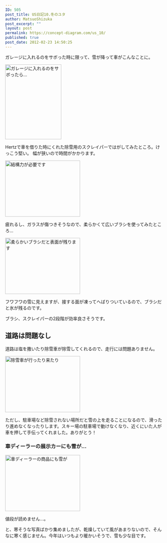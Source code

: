 ```yaml
---
ID: 505
post_title: US日記10.冬のユタ
author: MatsuoShizuka
post_excerpt: ""
layout: post
permalink: https://concept-diagram.com/us_10/
published: true
post_date: 2012-02-23 14:50:25
---
```

ガレージに入れるのをサボった時に限って、雪が降って車がこんなことに。

<a title="ガレージに入れるのをサボったら... by mak00s, on Flickr" href="http://www.flickr.com/photos/27261559@N06/6776357032/"><img src="http://farm8.staticflickr.com/7186/6776357032_19d117eae3_m.jpg" alt="ガレージに入れるのをサボったら..." width="180" height="240" /></a>

Hertzで車を借りた時にくれた除雪用のスクレイパーではがしてみたところ。けっこう堅い。
幅が狭いので時間がかかります。

<a title="結構力が必要です by mak00s, on Flickr" href="http://www.flickr.com/photos/27261559@N06/6922472671/"><img src="http://farm8.staticflickr.com/7055/6922472671_69d9ce5d86_m.jpg" alt="結構力が必要です" width="240" height="180" /></a>

疲れるし、ガラスが傷つきそうなので、柔らかくて広いブラシを使ってみたところ...

<a title="柔らかいブラシだと表面が残ります by mak00s, on Flickr" href="http://www.flickr.com/photos/27261559@N06/6922472927/"><img src="http://farm8.staticflickr.com/7178/6922472927_6f6e0c88be_m.jpg" alt="柔らかいブラシだと表面が残ります" width="240" height="180" /></a>

フワフワの雪に見えますが、接する面が凍ってへばりついているので、ブラシだと氷が残るのです。

ブラシ、スクレイパーの2段階が効率良さそうです。
<h2>道路は問題なし</h2>
道路は塩を撒いたり除雪車が除雪してくれるので、走行には問題ありません。

<a title="除雪車が行ったり来たり by mak00s, on Flickr" href="http://www.flickr.com/photos/27261559@N06/6922489647/"><img src="http://farm8.staticflickr.com/7041/6922489647_b990e9ed8a_m.jpg" alt="除雪車が行ったり来たり" width="240" height="180" /></a>

ただし、駐車場など除雪されない場所だと雪の上を走ることになるので、滑ったり進めなくなったりします。スキー場の駐車場で動けなくなり、近くにいた人が車を押して手伝ってくれました。ありがとう！
<h3>車ディーラーの展示カーにも雪が...</h3>
<a title="車ディーラーの商品にも雪が by mak00s, on Flickr" href="http://www.flickr.com/photos/27261559@N06/6776356896/"><img src="http://farm8.staticflickr.com/7197/6776356896_1144a993f2_m.jpg" alt="車ディーラーの商品にも雪が" width="240" height="180" /></a>

値段が読めません...。

と、寒そうな写真ばかり集めましたが、乾燥していて風があまりないので、そんなに寒く感じません。今年はいつもより暖かいそうで、雪も少な目です。